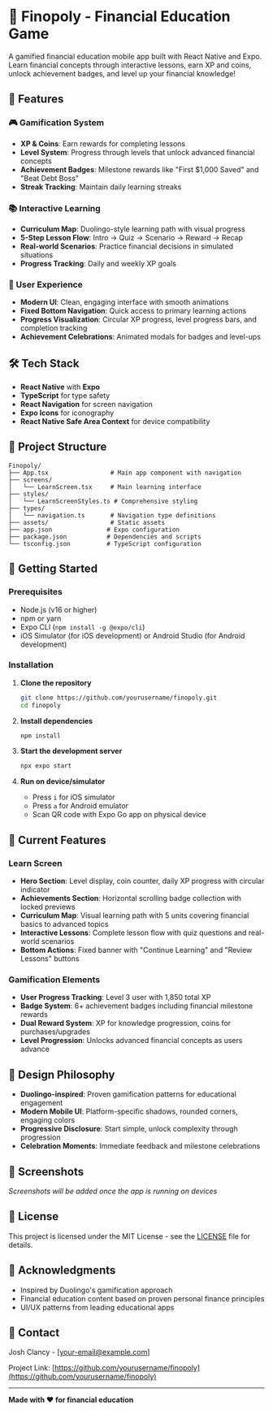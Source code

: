 # 🏦 Finopoly - Financial Education Game

A gamified financial education mobile app built with React Native and Expo. Learn financial concepts through interactive lessons, earn XP and coins, unlock achievement badges, and level up your financial knowledge!

## 📱 Features

### 🎮 Gamification System

- **XP & Coins**: Earn rewards for completing lessons
- **Level System**: Progress through levels that unlock advanced financial concepts
- **Achievement Badges**: Milestone rewards like "First $1,000 Saved" and "Beat Debt Boss"
- **Streak Tracking**: Maintain daily learning streaks

### 📚 Interactive Learning

- **Curriculum Map**: Duolingo-style learning path with visual progress
- **5-Step Lesson Flow**: Intro → Quiz → Scenario → Reward → Recap
- **Real-world Scenarios**: Practice financial decisions in simulated situations
- **Progress Tracking**: Daily and weekly XP goals

### 🎯 User Experience

- **Modern UI**: Clean, engaging interface with smooth animations
- **Fixed Bottom Navigation**: Quick access to primary learning actions
- **Progress Visualization**: Circular XP progress, level progress bars, and completion tracking
- **Achievement Celebrations**: Animated modals for badges and level-ups

## 🛠 Tech Stack

- **React Native** with **Expo**
- **TypeScript** for type safety
- **React Navigation** for screen navigation
- **Expo Icons** for iconography
- **React Native Safe Area Context** for device compatibility

## 📂 Project Structure

```
Finopoly/
├── App.tsx                 # Main app component with navigation
├── screens/
│   └── LearnScreen.tsx     # Main learning interface
├── styles/
│   └── LearnScreenStyles.ts # Comprehensive styling
├── types/
│   └── navigation.ts       # Navigation type definitions
├── assets/                 # Static assets
├── app.json               # Expo configuration
├── package.json           # Dependencies and scripts
└── tsconfig.json          # TypeScript configuration
```

## 🚀 Getting Started

### Prerequisites

- Node.js (v16 or higher)
- npm or yarn
- Expo CLI (`npm install -g @expo/cli`)
- iOS Simulator (for iOS development) or Android Studio (for Android development)

### Installation

1. **Clone the repository**

   ```bash
   git clone https://github.com/yourusername/finopoly.git
   cd finopoly
   ```

2. **Install dependencies**

   ```bash
   npm install
   ```

3. **Start the development server**

   ```bash
   npx expo start
   ```

4. **Run on device/simulator**
   - Press `i` for iOS simulator
   - Press `a` for Android emulator
   - Scan QR code with Expo Go app on physical device

## 🎯 Current Features

### Learn Screen

- **Hero Section**: Level display, coin counter, daily XP progress with circular indicator
- **Achievements Section**: Horizontal scrolling badge collection with locked previews
- **Curriculum Map**: Visual learning path with 5 units covering financial basics to advanced topics
- **Interactive Lessons**: Complete lesson flow with quiz questions and real-world scenarios
- **Bottom Actions**: Fixed banner with "Continue Learning" and "Review Lessons" buttons

### Gamification Elements

- **User Progress Tracking**: Level 3 user with 1,850 total XP
- **Badge System**: 6+ achievement badges including financial milestone rewards
- **Dual Reward System**: XP for knowledge progression, coins for purchases/upgrades
- **Level Progression**: Unlocks advanced financial concepts as users advance

## 🎨 Design Philosophy

- **Duolingo-inspired**: Proven gamification patterns for educational engagement
- **Modern Mobile UI**: Platform-specific shadows, rounded corners, engaging colors
- **Progressive Disclosure**: Start simple, unlock complexity through progression
- **Celebration Moments**: Immediate feedback and milestone celebrations

## 📱 Screenshots

_Screenshots will be added once the app is running on devices_

## 📄 License

This project is licensed under the MIT License - see the [LICENSE](LICENSE) file for details.

## 🙏 Acknowledgments

- Inspired by Duolingo's gamification approach
- Financial education content based on proven personal finance principles
- UI/UX patterns from leading educational apps

## 📧 Contact

Josh Clancy - [your-email@example.com]

Project Link: [https://github.com/yourusername/finopoly](https://github.com/yourusername/finopoly)

---

**Made with ❤️ for financial education**
